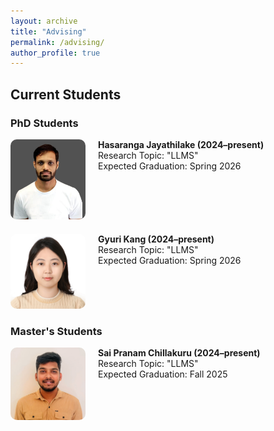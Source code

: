 ```yaml
---
layout: archive
title: "Advising"
permalink: /advising/
author_profile: true
---
```


## Current Students

### PhD Students

<div style="display: flex; align-items: flex-start; margin-bottom: 20px;">
  <a href="https://hasaranga-portfolio-link.com" target="_blank" style="text-decoration: none; color: inherit;">
    <img src="/images/Hasa.png" alt="Hasaranga Jayathilake" width="120" style="margin-right: 20px; border-radius: 10px;" />
  </a>
  <div>
    <strong>
      <a href="https://hdj1414.github.io/Hasaranga.github.io/" target="_blank" style="text-decoration: none; color: inherit;">
        Hasaranga Jayathilake (2024–present)
      </a>
    </strong><br>
    Research Topic: "LLMS"<br>
    Expected Graduation: Spring 2026
  </div>
</div>

<div style="display: flex; align-items: flex-start; margin-bottom: 20px;">
  <a href="https://krorange.github.io/" target="_blank" style="text-decoration: none; color: inherit;">
    <img src="/images/Gyuri.jpg" alt="Gyuri Kang" width="120" style="margin-right: 20px; border-radius: 10px;" />
  </a>
  <div>
    <strong>
      <a href="https://gyuri-portfolio-link.com" target="_blank" style="text-decoration: none; color: inherit;">
        Gyuri Kang (2024–present)
      </a>
    </strong><br>
    Research Topic: "LLMS"<br>
    Expected Graduation: Spring 2026
  </div>
</div>


### Master's Students

<div style="display: flex; align-items: flex-start; margin-bottom: 20px;">
  <img src="/images/Sai.jpg" alt="Student Name" width="120" style="margin-right: 20px; border-radius: 10px;" />
  <div>
    <strong>
      <a href="https://your-portfolio-link.com" target="_blank" style="text-decoration: none; color: inherit;">
        Sai Pranam Chillakuru (2024–present)
      </a>
    </strong><br>
    Research Topic: "LLMS"<br>
    Expected Graduation: Fall 2025
  </div>
</div>

